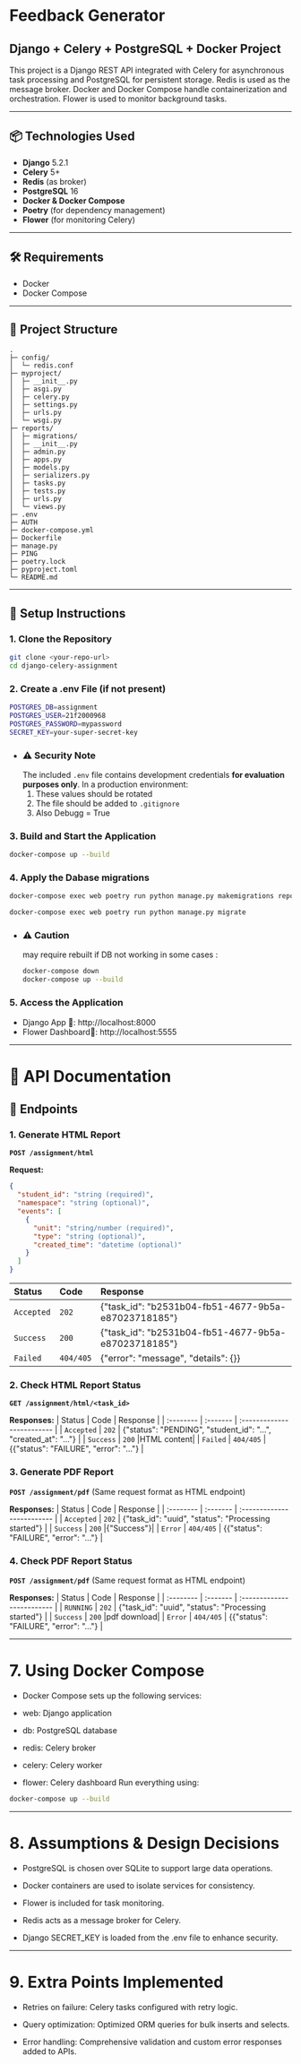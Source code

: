 
# Feedback Generator
## Django + Celery + PostgreSQL + Docker Project

This project is a Django REST API integrated with Celery for asynchronous task processing and PostgreSQL for persistent storage. Redis is used as the message broker. Docker and Docker Compose handle containerization and orchestration. Flower is used to monitor background tasks.

---
## 📦 Technologies Used

- **Django** 5.2.1
- **Celery** 5+
- **Redis** (as broker)
- **PostgreSQL** 16
- **Docker & Docker Compose**
- **Poetry** (for dependency management)
- **Flower** (for monitoring Celery)

---

## 🛠️ Requirements

- Docker
- Docker Compose

---

## 📁 Project Structure
```
.
├─ config/
│  └─ redis.conf
├─ myproject/
│  ├─ __init__.py
│  ├─ asgi.py
│  ├─ celery.py
│  ├─ settings.py
│  ├─ urls.py
│  └─ wsgi.py
├─ reports/
│  ├─ migrations/
│  ├─ __init__.py
│  ├─ admin.py
│  ├─ apps.py
│  ├─ models.py
│  ├─ serializers.py
│  ├─ tasks.py
│  ├─ tests.py
│  ├─ urls.py
│  └─ views.py
├─ .env
├─ AUTH
├─ docker-compose.yml
├─ Dockerfile
├─ manage.py
├─ PING
├─ poetry.lock
├─ pyproject.toml
└─ README.md
```

---

## 🚀 Setup Instructions

### 1. Clone the Repository

```bash
git clone <your-repo-url>
cd django-celery-assignment
```
### 2. Create a .env File (if not present)

```bash
POSTGRES_DB=assignment
POSTGRES_USER=21f2000968
POSTGRES_PASSWORD=mypassword
SECRET_KEY=your-super-secret-key
``` 
 - ### ⚠️ Security Note
    The included `.env` file contains development credentials   **for evaluation purposes only**. In a production environment:
    1. These values should be rotated
    2. The file should be added to `.gitignore`
    3. Also Debugg = True

### 3. Build and Start the Application
```bash
docker-compose up --build
```
### 4. Apply the Dabase migrations 

```bash
docker-compose exec web poetry run python manage.py makemigrations reports

docker-compose exec web poetry run python manage.py migrate
```
- ### ⚠️ Caution
    may require rebuilt if DB not working in some cases :
    ```bash
    docker-compose down
    docker-compose up --build
    ```
### 5. Access the Application
 - Django App 🔗: http://localhost:8000
 - Flower Dashboard🔗: http://localhost:5555

---
# 📝 API Documentation

## 📡 Endpoints

### 1. Generate HTML Report
**`POST /assignment/html`**

**Request:**
```json
{
  "student_id": "string (required)",
  "namespace": "string (optional)",
  "events": [
    {
      "unit": "string/number (required)",
      "type": "string (optional)",
      "created_time": "datetime (optional)"
    }
  ]
}
```
| Status | Code    | Response                |
| :-------- | :------- | :------------------------- |
| `Accepted` | `202` | {"task_id": "b2531b04-fb51-4677-9b5a-e87023718185"} |
| `Success` | `200` |{"task_id": "b2531b04-fb51-4677-9b5a-e87023718185"} |
| `Failed` | `404/405` | {"error": "message", "details": {}} |

### 2. Check HTML Report Status
**`GET /assignment/html/<task_id>`**

**Responses:**
| Status | Code    | Response                |
| :-------- | :------- | :------------------------- |
| `Accepted` | `202` | {"status": "PENDING", "student_id": "...", "created_at": "..."} |
| `Success` | `200` |HTML content|
| `Failed` | `404/405` | {{"status": "FAILURE", "error": "..."} |



### 3. Generate PDF Report
**`POST /assignment/pdf`**
(Same request format as HTML endpoint)

**Responses:**
| Status | Code    | Response                |
| :-------- | :------- | :------------------------- |
| `Accepted` | `202` | {"task_id": "uuid", "status": "Processing started"} |
| `Success` | `200` |{"Success"}|
| `Error` | `404/405` | {{"status": "FAILURE", "error": "..."} |

### 4. Check PDF Report Status
**`POST /assignment/pdf`**
(Same request format as HTML endpoint)

**Responses:**
| Status | Code    | Response                |
| :-------- | :------- | :------------------------- |
| `RUNNING` | `202` | {"task_id": "uuid", "status": "Processing started"} |
| `Success` | `200` |pdf download|
| `Error` | `404/405` | {{"status": "FAILURE", "error": "..."} |



---
# 7. Using Docker Compose
- Docker Compose sets up the following services:

- web: Django application

- db: PostgreSQL database

- redis: Celery broker

- celery: Celery worker

- flower: Celery dashboard
Run everything using:
```bash
docker-compose up --build
```
---
# 8. Assumptions & Design Decisions
- PostgreSQL is chosen over SQLite to support large data operations.

- Docker containers are used to isolate services for consistency.

- Flower is included for task monitoring.

- Redis acts as a message broker for Celery.

- Django SECRET_KEY is loaded from the .env file to enhance security.

---
# 9. Extra Points Implemented
- Retries on failure: Celery tasks configured with retry logic.

- Query optimization: Optimized ORM queries for bulk inserts and selects.

- Error handling: Comprehensive validation and custom error responses added to APIs.
